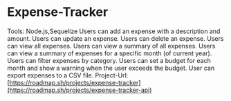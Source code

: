 # Expense-Tracker
Tools: Node.js,Sequelize
Users can add an expense with a description and amount.
Users can update an expense.
Users can delete an expense.
Users can view all expenses.
Users can view a summary of all expenses.
Users can view a summary of expenses for a specific month (of current year).
Users can filter expenses by category.
Users can set a budget for each month and show a warning when the user exceeds the budget.
User can export expenses to a CSV file.
Project-Url: [https://roadmap.sh/projects/expense-tracker](https://roadmap.sh/projects/expense-tracker-api)
